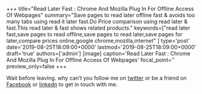+++
title="Read Later Fast : Chrome And Mozilla Plug In For Offline Access Of Webpages"
summary="Save pages to read later offline fast & avoids too many tabs using read it later fast.Do Price comparison using read later & fast.This read later & fast shows related products."
keywords=["read later fast,save pages to read offline,save pages to read later,save pages for later,compare prices online,google chrome,mozilla,internet"
]
type='post'
date='2019-08-25T18:09:00+0000'
lastmod='2019-08-25T18:09:00+0000'
draft='true'
authors=['admin']
[image]
caption='Read Later Fast : Chrome And Mozilla Plug In For Offline Access Of Webpages'
focal_point=''
preview_only=false
+++










Wait before leaving.
why can’t you follow me on <a href="https://twitter.com/arungudelli" target="_blank" rel="noopener">twitter</a> or be a friend on <a href="https://www.facebook.com/gudelliArun" target="_blank" rel="noopener">Facebook</a> or  <a href="https://www.linkedin.com/in/arungudelli/" target="_blank" rel="noopener">linkedn</a> to get in touch with me.









